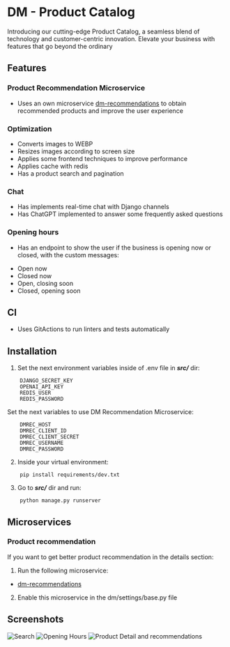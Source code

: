 # DM - Product Catalog

Introducing our cutting-edge Product Catalog, a seamless blend of technology and customer-centric innovation. Elevate your business with features that go beyond the ordinary


## Features

### Product Recommendation Microservice
* Uses an own microservice [dm-recommendations](https://github.com/alejandrosoares/dm-recommendations) to obtain recommended products and improve the user experience

### Optimization
* Converts images to WEBP
* Resizes images according to screen size
* Applies some frontend techniques to improve performance
* Applies cache with redis
* Has a product search and pagination

### Chat
* Has implements real-time chat with Django channels
* Has ChatGPT implemented to answer some frequently asked questions

### Opening hours
* Has an endpoint to show the user if the business is opening now or closed, with the custom messages:
- Open now
- Closed now
- Open, closing soon
- Closed, opening soon

## CI
* Uses GitActions to run linters and tests automatically



## Installation

1. Set the next environment variables inside of .env file in ***src/*** dir:
```
    DJANGO_SECRET_KEY
    OPENAI_API_KEY
    REDIS_USER
    REDIS_PASSWORD
```

Set the next variables to use DM Recommendation Microservice:
```
    DMREC_HOST
    DMREC_CLIENT_ID
    DMREC_CLIENT_SECRET
    DMREC_USERNAME
    DMREC_PASSWORD
```

2. Inside your virtual environment:
```
    pip install requirements/dev.txt
```

3. Go to ***src/*** dir and run:
```
    python manage.py runserver
```


## Microservices

### Product recommendation
If you want to get better product recommendation in the details section:
1. Run the following microservice:
* [dm-recommendations](https://github.com/alejandrosoares/dm-recommendations)
2. Enable this microservice in the dm/settings/base.py file


## Screenshots
![Search](https://user-images.githubusercontent.com/48335948/277250835-24b43490-1e7f-4e86-9a75-459f5edfbac7.png)
![Opening Hours](https://user-images.githubusercontent.com/48335948/277250843-23c8b6f3-3bf6-4804-a09c-4991903d6636.png)
![Product Detail and recommendations](https://user-images.githubusercontent.com/48335948/277250845-adb42a65-2b78-4cda-923e-408c3e3f05d4.png)

